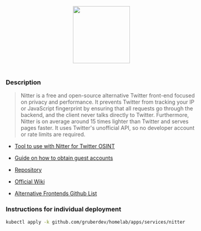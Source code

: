 <p align="center">
<img width="150" height="150" src="../../../docs/assets/logos/nitter.svg"/><br></br>
</p>

### Description
> Nitter is a free and open-source alternative Twitter front-end focused on privacy and performance. It prevents Twitter from tracking your IP or JavaScript fingerprint by ensuring that all requests go through the backend, and the client never talks directly to Twitter. Furthermore, Nitter is on average around 15 times lighter than Twitter and serves pages faster. It uses Twitter's unofficial API, so no developer account or rate limits are required.

- [Tool to use with Nitter for Twitter OSINT][twint-zero]
- [Guide on how to obtain guest accounts][guest-account-nitter]

- [Repository][website-uri]
- [Official Wiki][docs-uri]
- [Alternative Frontends Github List][alternative-uri]

### Instructions for individual deployment

```bash
kubectl apply -k github.com/gruberdev/homelab/apps/services/nitter
```

[website-uri]: https://github.com/zedeus/nitter
[docs-uri]: https://github.com/zedeus/nitter/wiki
[alternative-uri]: https://github.com/mendel5/alternative-front-ends
[guest-account-nitter]:  https://github.com/zedeus/nitter/wiki/Guest-Account-Branch-Deployment
[twint-zero]: https://github.com/twintproject/twint-zero
